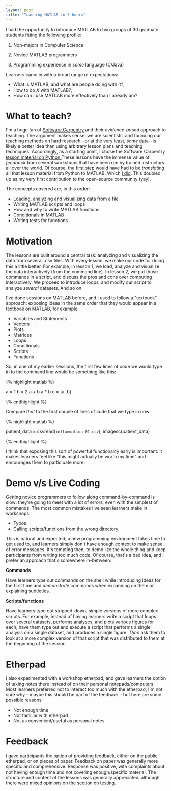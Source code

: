 ```yaml
---
layout: post
title: "Teaching MATLAB in 3 hours"
---
```


I had the opportunity to introduce MATLAB to two groups
of 30 graduate students fitting the following profile:

1. Non-majors in Computer Science

2. Novice MATLAB programmers

3. Programming experience in _some_ language (C/Java)

Learners came in 
with a broad range of expectations:

* What is MATLAB, and what are people doing with it?,
* How to do _X_ with MATLAB?, 
* How can I use MATLAB more effectively than I already am?

# What to teach?

I'm a huge fan of <a href="http://software-carpentry.org/" target="_blank">
Software Carpentry</a>
and their _evidence-based_ 
approach to teaching. The
argument makes sense: we are scientists, and founding our teaching
methods on hard research--or at the very least, _some_ data--is likely a
better idea than using arbitrary lesson plans and teaching techniques. 
Accordingly, as a starting point, I chose the Software Carpentry 
<a href="http://software-carpentry.org/v5/novice/python/index.html" target="_blank">
lesson material on Python </a>
These lessons have the immense value of _feedback_ from several
workshops that have been run by trained instructors all over the world.
Of course, the first step would have had to be _translating_ all that lesson
material from Python to MATLAB. 
Which <a href="https://github.com/ashwinsrnth/bc/tree/master/novice/matlab" target="_blank">
I did</a>. This
doubled up as my very first contribution to the open-source community (yay).

The concepts covered are, in this order:

* Loading, analyzing and visualizing data from a file
* Writing MATLAB scripts and loops
* How and why to write MATLAB functions
* Conditionals in MATLAB
* Writing tests for functions

# Motivation

The lessons are built around a central task: analyzing and visualizing 
the data from several .csv files. With every lesson, we make our code
for doing this a little better. For example, in lesson 1, we load,
analyze and visualize the data interactively (from the command line). 
In lesson 2, we put those commands in a script, and discuss the
pros and cons over computing interactively. We proceed to introduce
loops, and modify our script to analyze _several_ datasets. And so on.

I've done sessions on MATLAB before, and I used to follow a "textbook" 
approach: exposing ideas in the same order that they would appear in
a textbook on MATLAB, for example:

* Variables and Statements
* Vectors
* Plots
* Matrices
* Loops
* Conditionals
* Scripts
* Functions

So, in one of my earlier sessions, the first few lines of code we would
type in to the command line would be something like this:


{% highlight matlab %}

a = 1
b = 2
a + b
a * b
c = [a, b]

{% endhighlight %} 


Compare _that_ to the first couple of lines of code that we type in now:

{% highlight matlab %}

patient_data = csvread(`inflammation-01.csv`);
imagesc(patient_data)

{% endhighlight %} 

I think that exposing this sort of powerful functionality early is important:
it makes learners feel like "this might actually be worth my time" and 
encourages them to participate more. 

# Demo v/s Live Coding

Getting novice programmers to follow along command-by-command is slow: they're
going to meet with a lot of errors, even with the simplest of commands. The most common 
mistakes I've seen learners make in workshops:

* Typos
* Calling scripts/functions from the wrong directory

This is natural and expected; a new programming environment takes time to get
used to, and learners simply don't have enough context to make sense of 
error messages. It's tempting then, to demo-ize the whole thing and keep 
participants from writing too much code. Of course, that's a bad idea, and I prefer an
approach that's somewhere in-between:

**Commands**

Have learners type out commands on the shell while introducing ideas
for the first time and _demonstrate_ commands when expanding on them
or explaining subtleties.

**Scripts/functions**

Have learners type out stripped-down, simple versions of more complex
scripts. For example, instead of having
learners write a script that loops
over several datasets, performs analyses, and plots various figures for 
each, have them type out and execute a script that performs a single analysis
on a single dataset, and produces a single figure. _Then_ ask them to 
look at a more complex version of that script that was distributed to them
at the beginning of the session.

# Etherpad

I also experimented with a workshop etherpad, and gave learners the option
of taking notes there instead of on their personal notepads/computers.
Most learners preferred not to interact too much with the etherpad,
I'm not sure why - maybe this should be part of the feedback - but here
are some possible reasons:

* Not enough time
* Not familiar with etherpad
* Not as convenient/useful as personal notes

# Feedback

I gave participants the option of providing feedback, either on the public
etherpad, or on pieces of paper. Feedback on paper was generally more
specific and comprehensive. Response was positive, with complaints
about not having enough time and not covering enough/specific material.
The structure and content of the lessons was generally appreciated,
although there were mixed opinions on the section on testing.